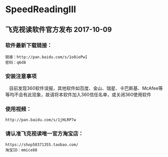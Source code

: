 # SpeedReadingIII
## 飞克视读软件官方发布 2017-10-09

### 软件最新下载链接：
    链接：http://pan.baidu.com/s/1o8iePwI
    密码：q6d8

### 安装注意事项
    目前发现360软件误报，其他软件如百度、金山、瑞星、卡巴斯基、McAfee等等均不会有此现象，故请将本软件加入360信任名单，或关闭360使用软件

### 使用视频：
    http://pan.baidu.com/s/1jHLRP7w

### 请认准飞克视读唯一官方淘宝店：
    https://shop58371355.taobao.com/
    淘宝ID：mmice88

